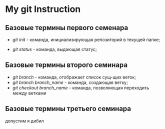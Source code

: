 # My git Instruction

## Базовые термины первого семенара
* *git init* - команда, инициализирующая репозиторий в текущей папке;

* *git status* - команда, выдающая статус;

## Базовые термины второго семинара
* *git branch* - команда, отображает список сущ-щих веток;
* *git branch branch_name* - команда, создающая ветку;
* *git checkout branch_name* - команда, позволяющая переходить между ветками

## Базовые термины третьего семинара

допустим я дибил
